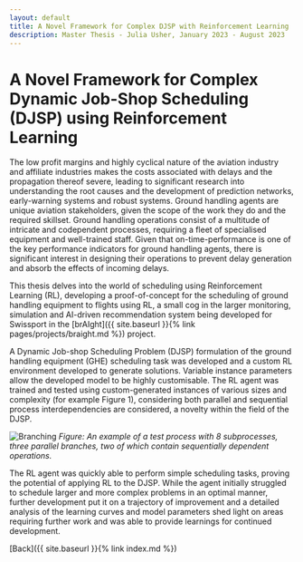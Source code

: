 ```yaml
---
layout: default
title: A Novel Framework for Complex DJSP with Reinforcement Learning
description: Master Thesis - Julia Usher, January 2023 - August 2023
---
```

# A Novel Framework for Complex Dynamic Job-Shop Scheduling (DJSP) using Reinforcement Learning

The low profit margins and highly cyclical nature of the aviation industry and affiliate industries makes the costs 
associated with delays and the propagation thereof severe, leading to significant research into understanding the 
root causes and the development of prediction networks, early-warning systems and robust systems. Ground handling 
agents are unique aviation stakeholders, given the scope of the work they do and the required skillset. Ground 
handling operations consist of a multitude of intricate and codependent processes, requiring a fleet of specialised 
equipment and well-trained staff. Given that on-time-performance is one of the key performance indicators for ground 
handling agents, there is significant interest in designing their operations to prevent delay generation and absorb 
the effects of incoming delays. 

This thesis delves into the world of scheduling using Reinforcement Learning (RL), developing a proof-of-concept for 
the scheduling of ground handling equipment to flights using RL, a small cog in the larger monitoring, simulation 
and AI-driven recommendation system being developed for Swissport in the [brAIght]({{ site.baseurl }}{% link pages/projects/braight.md %}) project.

A Dynamic Job-shop Scheduling Problem (DJSP) formulation of the ground handling equipment (GHE) scheduling task was 
developed and a custom RL environment developed to generate solutions. Variable instance parameters allow the developed 
model to be highly customisable. The RL agent was trained and tested using custom-generated instances of various 
sizes and complexity (for example Figure 1), considering both parallel and sequential process interdependencies are 
considered, a novelty within the field of the DJSP. 

![Branching](../../pictures/mt_julia_usher_operation.png)
_Figure: An example of a test process with 8 subprocesses, three parallel branches, two of which contain 
sequentially dependent operations._

The RL agent was quickly able to perform simple scheduling tasks, proving the potential of applying RL to the DJSP. 
While the agent initially struggled to schedule larger and more complex problems in an optimal manner, further 
development put it on a trajectory of improvement and a detailed analysis of the learning curves and model parameters 
shed light on areas requiring further work and was able to provide learnings for continued development. 

[Back]({{ site.baseurl }}{% link index.md %})